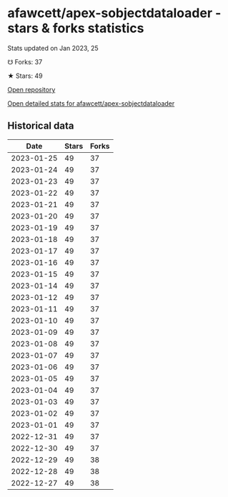 # afawcett/apex-sobjectdataloader - stars & forks statistics

Stats updated on Jan 2023, 25

☋ Forks: 37

★ Stars: 49

[Open repository](https://github.com/afawcett/apex-sobjectdataloader)

[Open detailed stats for afawcett/apex-sobjectdataloader](https://reviewgithub.com/rep/afawcett/apex-sobjectdataloader)

## Historical data
| Date | Stars | Forks |
|------|-------|-------|
| 2023-01-25 | 49 | 37 | 
| 2023-01-24 | 49 | 37 | 
| 2023-01-23 | 49 | 37 | 
| 2023-01-22 | 49 | 37 | 
| 2023-01-21 | 49 | 37 | 
| 2023-01-20 | 49 | 37 | 
| 2023-01-19 | 49 | 37 | 
| 2023-01-18 | 49 | 37 | 
| 2023-01-17 | 49 | 37 | 
| 2023-01-16 | 49 | 37 | 
| 2023-01-15 | 49 | 37 | 
| 2023-01-14 | 49 | 37 | 
| 2023-01-12 | 49 | 37 | 
| 2023-01-11 | 49 | 37 | 
| 2023-01-10 | 49 | 37 | 
| 2023-01-09 | 49 | 37 | 
| 2023-01-08 | 49 | 37 | 
| 2023-01-07 | 49 | 37 | 
| 2023-01-06 | 49 | 37 | 
| 2023-01-05 | 49 | 37 | 
| 2023-01-04 | 49 | 37 | 
| 2023-01-03 | 49 | 37 | 
| 2023-01-02 | 49 | 37 | 
| 2023-01-01 | 49 | 37 | 
| 2022-12-31 | 49 | 37 | 
| 2022-12-30 | 49 | 37 | 
| 2022-12-29 | 49 | 38 | 
| 2022-12-28 | 49 | 38 | 
| 2022-12-27 | 49 | 38 | 

